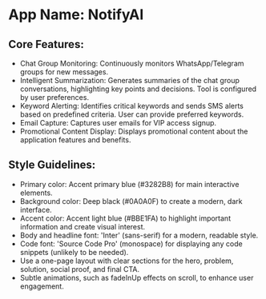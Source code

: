 # **App Name**: NotifyAI

## Core Features:

- Chat Group Monitoring: Continuously monitors WhatsApp/Telegram groups for new messages.
- Intelligent Summarization: Generates summaries of the chat group conversations, highlighting key points and decisions. Tool is configured by user preferences.
- Keyword Alerting: Identifies critical keywords and sends SMS alerts based on predefined criteria.  User can provide preferred keywords.
- Email Capture: Captures user emails for VIP access signup.
- Promotional Content Display: Displays promotional content about the application features and benefits.

## Style Guidelines:

- Primary color: Accent primary blue (#3282B8) for main interactive elements.
- Background color: Deep black (#0A0A0F) to create a modern, dark interface.
- Accent color: Accent light blue (#BBE1FA) to highlight important information and create visual interest.
- Body and headline font: 'Inter' (sans-serif) for a modern, readable style.
- Code font: 'Source Code Pro' (monospace) for displaying any code snippets (unlikely to be needed).
- Use a one-page layout with clear sections for the hero, problem, solution, social proof, and final CTA.
- Subtle animations, such as fadeInUp effects on scroll, to enhance user engagement.